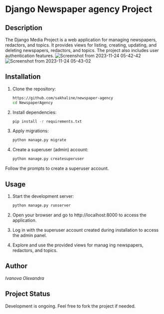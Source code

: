 
# Django Newspaper agency Project

## Description

The Django Media Project is a web application for managing newspapers, redactors, and topics. It provides views for listing, creating, updating, and deleting newspapers, redactors, and topics. The project also includes user authentication features.
![Screenshot from 2023-11-24 05-42-42](https://github.com/sakhaline/newspaper-agency/assets/130174413/2afe5b5a-ac96-463d-beb5-f466e3911b11)
![Screenshot from 2023-11-24 05-43-02](https://github.com/sakhaline/newspaper-agency/assets/130174413/7373e26c-8763-432d-ace8-d1660e0f84d6)

## Installation

1. Clone the repository:
   ```bash
   https://github.com/sakhaline/newspaper-agency
   cd NewspaperAgency
   
2. Install dependencies:
   ```bash
   pip install -r requirements.txt

3. Apply migrations:
   ```bash
   python manage.py migrate

4. Create a superuser (admin) account:
   ```bash
   python manage.py createsuperuser

Follow the prompts to create a superuser account.

## Usage

1. Start the development server:
   ```bash
   python manage.py runserver
   
3. Open your browser and go to http://localhost:8000 to access the application.

4. Log in with the superuser account created during installation to access the admin panel.

5. Explore and use the provided views for manag
ing newspapers, redactors, and topics.

## Author

*Ivanova Olexandra*

## Project Status

Development is ongoing. Feel free to fork the project if needed.

